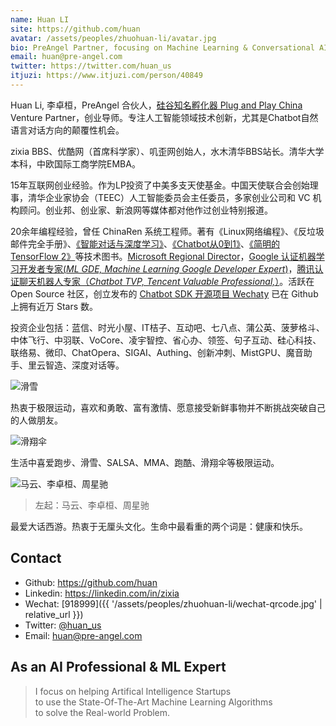 ```yaml
---
name: Huan LI
site: https://github.com/huan
avatar: /assets/peoples/zhuohuan-li/avatar.jpg
bio: PreAngel Partner, focusing on Machine Learning & Conversational AI to solve real Chatbot problems!
email: huan@pre-angel.com
twitter: https://twitter.com/huan_us
itjuzi: https://www.itjuzi.com/person/40849
---
```


Huan Li, 李卓桓，PreAngel 合伙人，[硅谷知名孵化器 Plug and Play China](https://www.pnpchina.com/) Venture Partner，创业导师。专注人工智能领域技术创新，尤其是Chatbot自然语言对话方向的颠覆性机会。

zixia BBS、优酷网（首席科学家）、叽歪网创始人，水木清华BBS站长。清华大学本科，中欧国际工商学院EMBA。

15年互联网创业经验。作为LP投资了中美多支天使基金。中国天使联合会创始理事，清华企业家协会（TEEC）人工智能委员会主任委员，多家创业公司和 VC 机构顾问。创业邦、创业家、新浪网等媒体都对他作过创业特别报道。

20余年编程经验，曾任 ChinaRen 系统工程师。著有《Linux网络编程》、《反垃圾邮件完全手册》、[《智能对话与深度学习》](https://item.jd.com/12479014.html)、[《Chatbot从0到1》](https://item.jd.com/12630213.html)、[《简明的TensorFlow 2》](https://item.jd.com/12980534.html)等技术图书。[Microsoft Regional Director](https://rd.microsoft.com/en-us/huan-li)，[Google 认证机器学习开发者专家(_ML GDE, Machine Learning Google Developer Expert_)](https://developers.google.com/community/experts/directory/profile/profile-huan-li)，[腾讯认证聊天机器人专家（_Chatbot TVP, Tencent Valuable Professional,_）](https://cloud.tencent.com/tvp/138)。活跃在 Open Source 社区，创立发布的 [Chatbot SDK 开源项目 Wechaty](https://github.com/wechaty/wechaty) 已在 Github 上拥有近万 Stars 数。

投资企业包括：蓝信、时光小屋、IT桔子、互动吧、七八点、蒲公英、菠萝格斗、中体飞行、中羽联、VoCore、凌宇智控、省心办、领签、句子互动、硅心科技、联络易、微印、ChatOpera、SIGAI、Authing、创新冲刺、MistGPU、魔音助手、里云智造、深度对话等。

![滑雪](/assets/peoples/zhuohuan-li/snowboard.jpg)

热衷于极限运动，喜欢和勇敢、富有激情、愿意接受新鲜事物并不断挑战突破自己的人做朋友。

![滑翔伞](/assets/peoples/zhuohuan-li/paragliding.jpg)

生活中喜爱跑步、滑雪、SALSA、MMA、跑酷、滑翔伞等极限运动。

![马云、李卓桓、周星驰](/assets/peoples/zhuohuan-li/mayun-huan-zhouxingchi-20130104.jpg)

> 左起：马云、李卓桓、周星驰

最爱大话西游。热衷于无厘头文化。生命中最看重的两个词是：健康和快乐。

## Contact

- Github: <https://github.com/huan>
- Linkedin: <https://linkedin.com/in/zixia>
- Wechat: [918999]({{ '/assets/peoples/zhuohuan-li/wechat-qrcode.jpg' | relative_url }})
- Twitter: [@huan_us](https://twitter.com/huan_us)
- Email: <huan@pre-angel.com>

## As an AI Professional & ML Expert

> I focus on helping Artifical Intelligence Startups  
> to use the State-Of-The-Art Machine Learning Algorithms  
> to solve the Real-world Problem.  

<!-- Calendly badge widget begin -->
<link href="https://assets.calendly.com/assets/external/widget.css" rel="stylesheet">
<script src="https://assets.calendly.com/assets/external/widget.js" type="text/javascript"></script>
<script type="text/javascript">Calendly.initBadgeWidget({ url: 'https://calendly.com/huan/elevator-pitch', text: 'Schedule time with me', color: '#00a2ff', textColor: '#ffffff', branding: true });</script>
<!-- Calendly badge widget end -->
